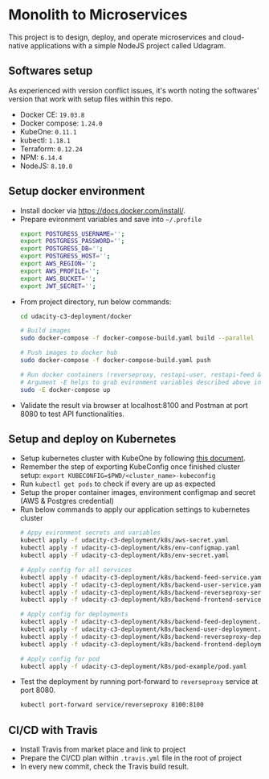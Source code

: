 # Monolith to Microservices
This project is to design, deploy, and operate microservices and cloud-native applications with a simple NodeJS project called Udagram.

## Softwares setup
As experienced with version conflict issues, it's worth noting the softwares' version that work with setup files within this repo.
* Docker CE: `19.03.8`
* Docker compose: `1.24.0`
* KubeOne: `0.11.1`
* kubectl: `1.18.1`
* Terraform: `0.12.24`  
* NPM: `6.14.4`
* NodeJS: `8.10.0`

## Setup docker environment
* Install docker via https://docs.docker.com/install/.
* Prepare evironment variables and save into `~/.profile`
    ```bash
    export POSTGRESS_USERNAME='';
    export POSTGRESS_PASSWORD='';
    export POSTGRESS_DB='';
    export POSTGRESS_HOST='';
    export AWS_REGION='';
    export AWS_PROFILE='';
    export AWS_BUCKET='';
    export JWT_SECRET='';
    ```
* From project directory, run below commands:
    ```bash
    cd udacity-c3-deployment/docker
    
    # Build images
    sudo docker-compose -f docker-compose-build.yaml build --parallel
    
    # Push images to docker hub
    sudo docker-compose -f docker-compose-build.yaml push

    # Run docker containers (reverseproxy, restapi-user, restapi-feed & frontend)
    # Argument -E helps to grab evironment variables described above into containers
    sudo -E docker-compose up
    ```
* Validate the result via browser at localhost:8100 and Postman at port 8080 to test API functionalities.

## Setup and deploy on Kubernetes
* Setup kubernetes cluster with KubeOne by following [this document](https://github.com/kubermatic/kubeone/blob/master/docs/quickstart-aws.md).
* Remember the step of exporting KubeConfig once finished cluster setup: `export KUBECONFIG=$PWD/<cluster_name>-kubeconfig`
* Run `kubectl get pods` to check if every are up as expected
* Setup the proper container images, environment configmap and secret (AWS & Postgres credential)
* Run below commands to apply our application settings to kubernetes cluster
    ```bash
    # Appy evironment secrets and variables
    kubectl apply -f udacity-c3-deployment/k8s/aws-secret.yaml
    kubectl apply -f udacity-c3-deployment/k8s/env-configmap.yaml
    kubectl apply -f udacity-c3-deployment/k8s/env-secret.yaml

    # Apply config for all services
    kubectl apply -f udacity-c3-deployment/k8s/backend-feed-service.yaml
    kubectl apply -f udacity-c3-deployment/k8s/backend-user-service.yaml
    kubectl apply -f udacity-c3-deployment/k8s/backend-reverseproxy-service.yaml
    kubectl apply -f udacity-c3-deployment/k8s/backend-frontend-service.yaml

    # Apply config for deployments
    kubectl apply -f udacity-c3-deployment/k8s/backend-feed-deployment.yaml
    kubectl apply -f udacity-c3-deployment/k8s/backend-user-deployment.yaml
    kubectl apply -f udacity-c3-deployment/k8s/backend-reverseproxy-deployment.yaml
    kubectl apply -f udacity-c3-deployment/k8s/backend-frontend-deployment.yaml

    # Apply config for pod
    kubectl apply -f udacity-c3-deployment/k8s/pod-example/pod.yaml
    ```
* Test the deployment by running port-forward to `reverseproxy` service at port 8080.
    ```bash
    kubectl port-forward service/reverseproxy 8100:8100
    ```

## CI/CD with Travis
* Install Travis from market place and link to project
* Prepare the CI/CD plan within `.travis.yml` file in the root of project
* In every new commit, check the Travis build result.